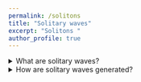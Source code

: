 ```yaml
---
permalink: /solitons
title: "Solitary waves"
excerpt: "Solitons "
author_profile: true
---
```


      
<details>
  <summary>
    What are solitary waves?
  </summary>
  <p style="color:#f0f0f5">
    Solitary waves are a special class of water waves. For the purposes of this project, they are best defined by a single elevation in the water surface. A soliton will typically span the entire width of a canal. Such a wave is most likely to be seen on its own, upstream of any boat because solitons move faster than the boat that created them and can travel very long distance without changing shape.
  </p>
</details>

<details>
  <summary>
    How are solitary waves generated?
  </summary>
    <p>
    Solitary waves are generated when a vessel enters the so-called trans-critical region in terms of blockage and speed. We can express the blockage as $B=A_c/A_b$ where $A_c$ is the canal cross-sectional area and $A_b$ is the boat midship cross sectional area. We also make the speed ($V$) dimensionless by dividing it by the speed of the wave $c=\surd(gh)$, with $g=9.81m/s^2$ and $h$ being the water depth. We call that ratio the depth Froude number $V/\surd(gh)$ which is  analogous to the Mach number in aerodynamics.
  </p>
</details>
